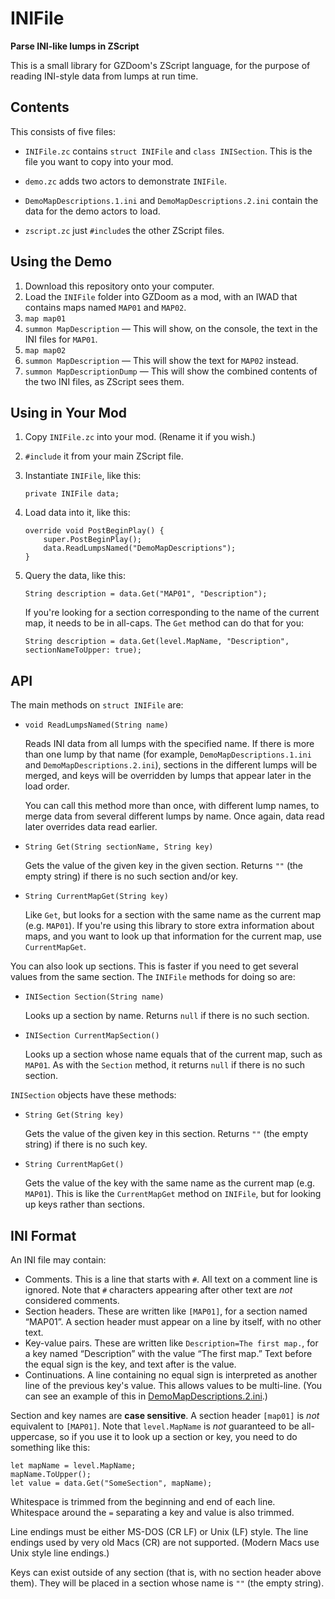 # INIFile
**Parse INI-like lumps in ZScript**

This is a small library for GZDoom's ZScript language, for the purpose of reading INI-style data from lumps at run time.

## Contents

This consists of five files:

* `INIFile.zc` contains `struct INIFile` and `class INISection`. This is the file you want to copy into your mod.

* `demo.zc` adds two actors to demonstrate `INIFile`.

* `DemoMapDescriptions.1.ini` and `DemoMapDescriptions.2.ini` contain the data for the demo actors to load.

* `zscript.zc` just `#include`s the other ZScript files.

## Using the Demo

1. Download this repository onto your computer.
2. Load the `INIFile` folder into GZDoom as a mod, with an IWAD that contains maps named `MAP01` and `MAP02`.
3. `map map01`
4. `summon MapDescription` — This will show, on the console, the text in the INI files for `MAP01`.
5. `map map02`
6. `summon MapDescription` — This will show the text for `MAP02` instead.
7. `summon MapDescriptionDump` — This will show the combined contents of the two INI files, as ZScript sees them.

## Using in Your Mod

1. Copy `INIFile.zc` into your mod. (Rename it if you wish.)
2. `#include` it from your main ZScript file.
3. Instantiate `INIFile`, like this:
	
	```
	private INIFile data;
	```

4. Load data into it, like this:
	
	```
	override void PostBeginPlay() {
		super.PostBeginPlay();
		data.ReadLumpsNamed("DemoMapDescriptions");
	}
	```

5. Query the data, like this:
	
	```
	String description = data.Get("MAP01", "Description");
	```
	
	If you're looking for a section corresponding to the name of the current map, it needs to be in all-caps. The `Get` method can do that for you:
	
	```
	String description = data.Get(level.MapName, "Description", sectionNameToUpper: true);
	```

## API

The main methods on `struct INIFile` are:

* `void ReadLumpsNamed(String name)`
	
	Reads INI data from all lumps with the specified name. If there is more than one lump by that name (for example, `DemoMapDescriptions.1.ini` and `DemoMapDescriptions.2.ini`), sections in the different lumps will be merged, and keys will be overridden by lumps that appear later in the load order.
	
	You can call this method more than once, with different lump names, to merge data from several different lumps by name. Once again, data read later overrides data read earlier.
* `String Get(String sectionName, String key)`
	
	Gets the value of the given key in the given section. Returns `""` (the empty string) if there is no such section and/or key.
* `String CurrentMapGet(String key)`
	
	Like `Get`, but looks for a section with the same name as the current map (e.g. `MAP01`). If you're using this library to store extra information about maps, and you want to look up that information for the current map, use `CurrentMapGet`.

You can also look up sections. This is faster if you need to get several values from the same section. The `INIFile` methods for doing so are:

* `INISection Section(String name)`
	
	Looks up a section by name. Returns `null` if there is no such section.

* `INISection CurrentMapSection()`
	
	Looks up a section whose name equals that of the current map, such as `MAP01`. As with the `Section` method, it returns `null` if there is no such section.

`INISection` objects have these methods:

* `String Get(String key)`
	
	Gets the value of the given key in this section. Returns `""` (the empty string) if there is no such key.

* `String CurrentMapGet()`
	
	Gets the value of the key with the same name as the current map (e.g. `MAP01`). This is like the `CurrentMapGet` method on `INIFile`, but for looking up keys rather than sections.

## INI Format

An INI file may contain:

* Comments. This is a line that starts with `#`. All text on a comment line is ignored. Note that `#` characters appearing after other text are *not* considered comments.
* Section headers. These are written like `[MAP01]`, for a section named “MAP01”. A section header must appear on a line by itself, with no other text.
* Key-value pairs. These are written like `Description=The first map.`, for a key named “Description” with the value “The first map.” Text before the equal sign is the key, and text after is the value.
* Continuations. A line containing no equal sign is interpreted as another line of the previous key's value. This allows values to be multi-line. (You can see an example of this in [DemoMapDescriptions.2.ini](DemoMapDescriptions.2.ini).)

Section and key names are **case sensitive**. A section header `[map01]` is *not* equivalent to `[MAP01]`. Note that `level.MapName` is *not* guaranteed to be all-uppercase, so if you use it to look up a section or key, you need to do something like this:

	let mapName = level.MapName;
	mapName.ToUpper();
	let value = data.Get("SomeSection", mapName);

Whitespace is trimmed from the beginning and end of each line. Whitespace around the `=` separating a key and value is also trimmed.

Line endings must be either MS-DOS (CR LF) or Unix (LF) style. The line endings used by very old Macs (CR) are not supported. (Modern Macs use Unix style line endings.)

Keys can exist outside of any section (that is, with no section header above them). They will be placed in a section whose name is `""` (the empty string).
